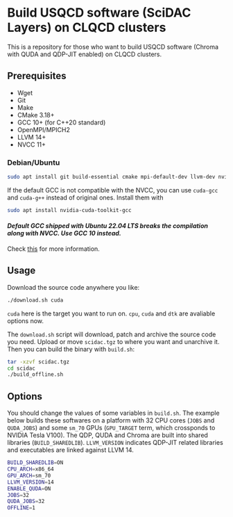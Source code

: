 # Build USQCD software (SciDAC Layers) on CLQCD clusters

This is a repository for those who want to build USQCD software (Chroma with QUDA and QDP-JIT enabled) on CLQCD clusters.

## Prerequisites

- Wget
- Git
- Make
- CMake 3.18+
- GCC 10+ (for C++20 standard)
- OpenMPI/MPICH2
- LLVM 14+
- NVCC 11+

### Debian/Ubuntu

```bash
sudo apt install git build-essential cmake mpi-default-dev llvm-dev nvidia-cuda-toolkit
```

If the default GCC is not compatible with the NVCC, you can use `cuda-gcc` and `cuda-g++` instead of original ones. Install them with

```bash
sudo apt install nvidia-cuda-toolkit-gcc
```

#### *Default GCC shipped with Ubuntu 22.04 LTS breaks the compilation along with NVCC. Use GCC 10 instead.*

Check [this](https://github.com/NVIDIA/nccl/issues/650) for more information.

## Usage

Download the source code anywhere you like:

```bash
./download.sh cuda
```

`cuda` here is the target you want to run on. `cpu`, `cuda` and `dtk` are avaliable options now.

The `download.sh` script will download, patch and archive the source code you need. Upload or move `scidac.tgz` to where you want and unarchive it. Then you can build the binary with `build.sh`:

```bash
tar -xzvf scidac.tgz
cd scidac
./build_offline.sh
```

## Options

You should change the values of some variables in `build.sh`. The example below builds these softwares on a platform with 32 CPU cores (`JOBS` and `QUDA_JOBS`) and some `sm_70` GPUs (`GPU_TARGET` term, which crossponds to NVIDIA Tesla V100). The QDP, QUDA and Chroma are built into shared libraries (`BUILD_SHAREDLIB`). `LLVM_VERSION` indicates QDP-JIT related libraries and executables are linked against LLVM 14.

```bash
BUILD_SHAREDLIB=ON
CPU_ARCH=x86_64
GPU_ARCH=sm_70
LLVM_VERSION=14
ENABLE_QUDA=ON
JOBS=32
QUDA_JOBS=32
OFFLINE=1
```
